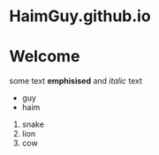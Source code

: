 # HaimGuy.github.io
# Welcome 
some text **emphisised** and _italic_ text

* guy
* haim
1. snake
1. lion
1. cow

